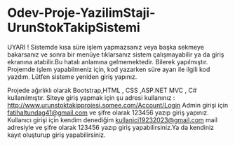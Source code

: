 # Odev-Proje-YazilimStaji-UrunStokTakipSistemi
UYARI ! Sistemde kısa süre işlem yapmazsanız veya başka sekmeye bakarsanız ve sonra bir menüye tıklarsanız sistem çalışmayabilir ya da giriş ekranına atabilir.Bu hatalı anlamına gelmemektedir. Bilerek yapılmıştır. Projemde işlem yapabilmeniz için, kod yazarken süre ayarı ile ilgili kod yazdım. Lütfen sisteme yeniden giriş yapınız.

Projede ağırlıklı olarak Bootstrap,HTML , CSS ,ASP.NET MVC , C# kullanılmıştır. 
Siteye giriş yapmak için şu adresi kullanınız : http://www.urunstoktakipprojesi.somee.com/Account/Login 
Admin girişi için fatihaltundag41@gmail.com ve şifre olarak 123456 yazıp giriş yapınız. 
Kullanıcı girişi için kendim denediğim kullanici19232023@gmail.com mail adresiyle ve şifre olarak 123456 yazıp giriş yapabilirsiniz.Ya da kendiniz kayıt oluşturup giriş yapabilirsiniz.


